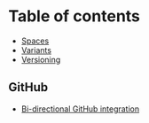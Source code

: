 # Table of contents

* [Spaces](README.md)
* [Variants](variants.md)
* [Versioning](versioning.md)

## GitHub

* [Bi-directional GitHub integration](github/bi-directional-github-integration.md)

